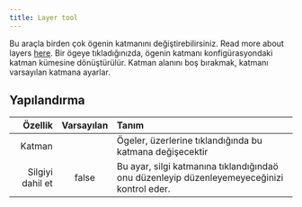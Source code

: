 ```yaml
---
title: Layer tool
---
```


Bu araçla birden çok ögenin katmanını değiştirebilirsiniz. Read more about layers [here](../layers.md).
Bir ögeye tıkladığınızda, ögenin katmanı konfigürasyondaki katman kümesine dönüştürülür. Katman alanını boş bırakmak, katmanı varsayılan katmana ayarlar.

## Yapılandırma

|          Özellik | Varsayılan | Tanım                                                                                                      |
| ---------------: | :--------: | :--------------------------------------------------------------------------------------------------------- |
|           Katman |            | Ögeler, üzerlerine tıklandığında bu katmana değişecektir                                                   |
| Silgiyi dahil et |    false   | Bu ayar, silgi katmanına tıklandığındaö onu düzenleyip düzenleyemeyeceğinizi kontrol eder. |

